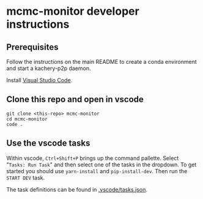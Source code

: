 # mcmc-monitor developer instructions

## Prerequisites

Follow the instructions on the main README to create a conda environment and start a kachery-p2p daemon.

Install [Visual Studio Code](https://code.visualstudio.com/).

## Clone this repo and open in vscode

```
git clone <this-repo> mcmc-monitor
cd mcmc-monitor
code .
```

## Use the vscode tasks

Within vscode, `Ctrl+Shift+P` brings up the command pallette. Select "`Tasks: Run Task`" and then select one of the tasks in the dropdown. To get started you should use `yarn-install` and `pip-install-dev`. Then run the `START DEV` task.

The task definitions can be found in [.vscode/tasks.json](../.vscode/tasks.json).



